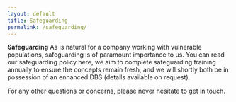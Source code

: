```yaml
---
layout: default
title: Safeguarding
permalink: /safeguarding/
---
```


**Safeguarding**
As is natural for a company working with vulnerable populations, safeguarding is of paramount importance to us. You can read our safeguarding policy here, we aim to complete safeguarding training annually to ensure the concepts remain fresh, and we will shortly both be in possession of an enhanced DBS (details available on request).

For any other questions or concerns, please never hesitate to get in touch.
